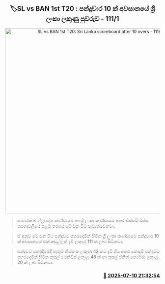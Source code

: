 <p align='center'><b><h2 align='center' title='SL vs BAN 1st T20: Sri Lanka scoreboard after 10 overs - 111/1'>🏷SL vs BAN 1st T20 : පන්දුවාර 10 ක් අවසානයේ ශ්‍රී ලංකා ලකුණු පුවරුව - 111/1</h2></b></p>
<p align='center'><img src='https://helakuru.sgp1.cdn.digitaloceanspaces.com/esana/images/lib/sl-vs-ban-2nd-t20.jpg' width='600' alt='SL vs BAN 1st T20: Sri Lanka scoreboard after 10 overs - 111/1'></p>

> සංචාරක බංග්ලාදේශ කණ්ඩායම හා ශ්‍රී ලංකා කණ්ඩායම අතර විස්සයි විස්ස තරගාවලියේ පළමු තරගය මේ වන විට පැවැත්වෙනවා.

> ඒ අනුව මේ වන විට පන්දුවට පහරදෙමින් සිටින ශ්‍රී ලංකා කණ්ඩායම පන්දුවාර 10 ක් අවසානයේ එක් කඩුල්ලක් දැවී ලකුණු 111 ක් ලබා සිටිනවා.

> පන්දුවට පහරදීමේදී පැතුම් නිස්සංක ලකුණු 42 කට දැවී ගිය අතර නොදැවී පන්දුවට පහරදෙමින් සිටින කුසල් මෙන්ඩිස් ලකුණු 48 ක් හා කුසල් ජනිත් පෙරේරා ලකුණු 20 ක් ලබා සිටිනවා.



<h3 align='right'><a href='https://www.helakuru.lk/esana/p/111766/'>📅 2025-07-10 21:32:54</a></h3>
